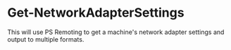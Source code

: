 # Get-NetworkAdapterSettings
This will use PS Remoting to get a machine's network adapter settings and output to multiple formats.
